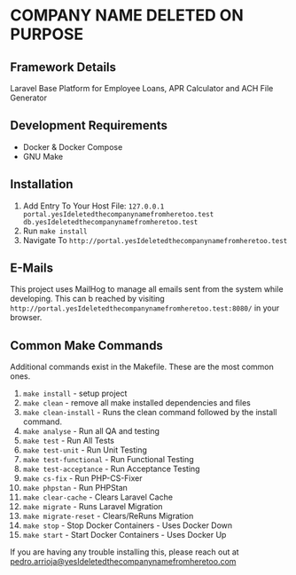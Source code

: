 # COMPANY NAME DELETED ON PURPOSE #

## Framework Details ##
Laravel Base Platform for Employee Loans, APR Calculator and ACH File Generator

## Development Requirements ##
  
  - Docker & Docker Compose
  - GNU Make

## Installation ##
  1) Add Entry To Your Host File: `127.0.0.1 portal.yesIdeletedthecompanynamefromheretoo.test db.yesIdeletedthecompanynamefromheretoo.test`
  2) Run `make install`
  3) Navigate To `http://portal.yesIdeletedthecompanynamefromheretoo.test`
  
## E-Mails ##
This project uses MailHog to manage all emails sent from the system while developing. This can b reached by visiting `http://portal.yesIdeletedthecompanynamefromheretoo.test:8080/` in your browser.

## Common Make Commands ##
Additional commands exist in the Makefile. These are the most common ones.

  1) `make install` - setup project
  2) `make clean` - remove all make installed dependencies and files
  3) `make clean-install` - Runs the clean command followed by the install command.
  5) `make analyse` - Run all QA and testing
  6) `make test` - Run All Tests
  7) `make test-unit` - Run Unit Testing
  8) `make test-functional` - Run Functional Testing
  9) `make test-acceptance` - Run Acceptance Testing
  10) `make cs-fix` - Run PHP-CS-Fixer
  11) `make phpstan` - Run PHPStan
  12) `make clear-cache` - Clears Laravel Cache
  13) `make migrate` - Runs Laravel Migration
  14) `make migrate-reset` - Clears/ReRuns Migration
  15) `make stop` - Stop Docker Containers - Uses Docker Down
  16) `make start` - Start Docker Containers - Uses Docker Up

  If you are having any trouble installing this, please reach out at pedro.arrioja@yesIdeletedthecompanynamefromheretoo.com
